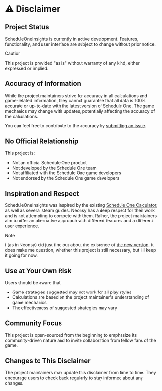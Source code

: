 # ⚠️ Disclaimer

## Project Status

ScheduleOneInsights is currently in active development.
Features, functionality, and user interface are subject to change without prior notice.

> [!CAUTION]
> This project is provided "as is" without warranty of any kind, either expressed or implied.

## Accuracy of Information

While the project maintainers strive for accuracy in all calculations and game-related information, they cannot guarantee that all data is 100% accurate or up-to-date with the latest version of Schedule One.
The game mechanics may change with updates, potentially affecting the accuracy of the calculations.

You can feel free to contribute to the accuracy by [submitting an issue](https://github.com/Neonsy/ScheduleOneInsights/issues/new?assignees=&labels=&template=bug-report.yml).

## No Official Relationship

This project is:

-   Not an official Schedule One product
-   Not developed by the Schedule One team
-   Not affiliated with the Schedule One game developers
-   Not endorsed by the Schedule One game developers

## Inspiration and Respect

ScheduleOneInsights was inspired by the existing [Schedule One Calculator](https://schedule1-calculator.com), as well as several steam guides.
Neonsy has a deep respect for their work and is not attempting to compete with them.
Rather, the project maintainers aim to offer an alternative approach with different features and a different user experience.

> [!NOTE]
> I (as in Neonsy) did just find out about the existence of [the new version](https://schedule1.tools).
> It does make me question, whether this project is still necessary, but I'll keep it going for now.

## Use at Your Own Risk

Users should be aware that:

-   Game strategies suggested may not work for all play styles
-   Calculations are based on the project maintainer's understanding of game mechanics
-   The effectiveness of suggested strategies may vary

## Community Focus

This project is open-sourced from the beginning to emphasize its community-driven nature and to invite collaboration from fellow fans of the game.

## Changes to This Disclaimer

The project maintainers may update this disclaimer from time to time.
They encourage users to check back regularly to stay informed about any changes.